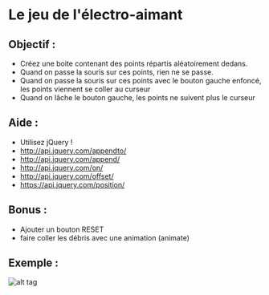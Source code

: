 # Le jeu de l'électro-aimant

## Objectif : 

- Créez une boite contenant des points répartis aléatoirement dedans.
- Quand on passe la souris sur ces points, rien ne se passe.
- Quand on passe la souris sur ces points avec le bouton gauche enfoncé, les points viennent se coller au curseur
- Quand on lâche le bouton gauche, les points ne suivent plus le curseur

## Aide :

- Utilisez jQuery !
- http://api.jquery.com/appendto/
- http://api.jquery.com/append/
- http://api.jquery.com/on/
- http://api.jquery.com/offset/
- https://api.jquery.com/position/


## Bonus :

- Ajouter un bouton RESET
- faire coller les débris avec une animation (animate)

## Exemple :

![alt tag](https://github.com/SimplonAuch/Electroaimant/blob/master/illustration.png)